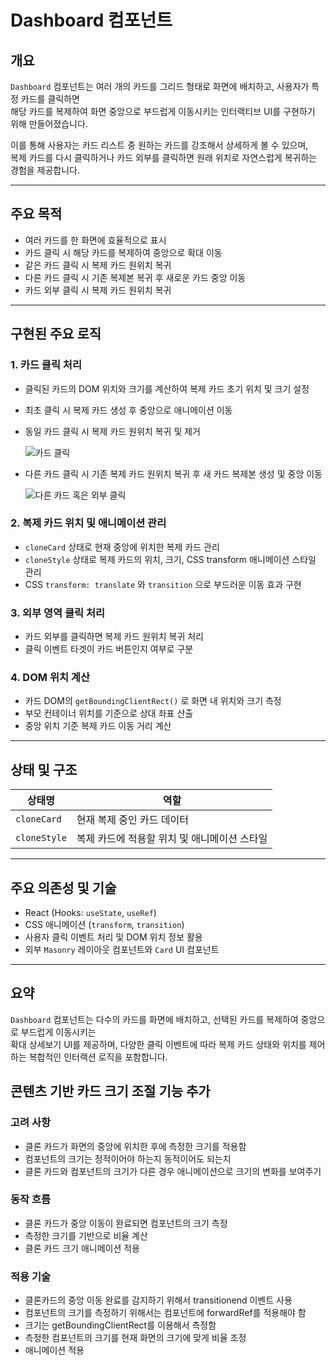 # Dashboard 컴포넌트

## 개요

`Dashboard` 컴포넌트는 여러 개의 카드를 그리드 형태로 화면에 배치하고, 사용자가 특정 카드를 클릭하면  
해당 카드를 복제하여 화면 중앙으로 부드럽게 이동시키는 인터랙티브 UI를 구현하기 위해 만들어졌습니다.

이를 통해 사용자는 카드 리스트 중 원하는 카드를 강조해서 상세하게 볼 수 있으며,  
복제 카드를 다시 클릭하거나 카드 외부를 클릭하면 원래 위치로 자연스럽게 복귀하는 경험을 제공합니다.

---

## 주요 목적

- 여러 카드를 한 화면에 효율적으로 표시
- 카드 클릭 시 해당 카드를 복제하여 중앙으로 확대 이동
- 같은 카드 클릭 시 복제 카드 원위치 복귀
- 다른 카드 클릭 시 기존 복제본 복귀 후 새로운 카드 중앙 이동
- 카드 외부 클릭 시 복제 카드 원위치 복귀

---

## 구현된 주요 로직

### 1. 카드 클릭 처리

- 클릭된 카드의 DOM 위치와 크기를 계산하여 복제 카드 초기 위치 및 크기 설정
- 최초 클릭 시 복제 카드 생성 후 중앙으로 애니메이션 이동
- 동일 카드 클릭 시 복제 카드 원위치 복귀 및 제거

  ![카드 클릭](https://github.com/user-attachments/assets/a1ca4737-e46d-4667-9b33-95b39b43d8b2)

- 다른 카드 클릭 시 기존 복제 카드 원위치 복귀 후 새 카드 복제본 생성 및 중앙 이동

  ![다른 카드 혹은 외부 클릭](https://github.com/user-attachments/assets/a5ee4817-a0cf-48ce-b504-5468b573fbc8)

### 2. 복제 카드 위치 및 애니메이션 관리

- `cloneCard` 상태로 현재 중앙에 위치한 복제 카드 관리
- `cloneStyle` 상태로 복제 카드의 위치, 크기, CSS transform 애니메이션 스타일 관리
- CSS `transform: translate` 와 `transition` 으로 부드러운 이동 효과 구현

### 3. 외부 영역 클릭 처리

- 카드 외부를 클릭하면 복제 카드 원위치 복귀 처리
- 클릭 이벤트 타겟이 카드 버튼인지 여부로 구분

### 4. DOM 위치 계산

- 카드 DOM의 `getBoundingClientRect()` 로 화면 내 위치와 크기 측정
- 부모 컨테이너 위치를 기준으로 상대 좌표 산출
- 중앙 위치 기준 복제 카드 이동 거리 계산

---

## 상태 및 구조

| 상태명       | 역할                                         |
| ------------ | -------------------------------------------- |
| `cloneCard`  | 현재 복제 중인 카드 데이터                   |
| `cloneStyle` | 복제 카드에 적용할 위치 및 애니메이션 스타일 |

---

## 주요 의존성 및 기술

- React (Hooks: `useState`, `useRef`)
- CSS 애니메이션 (`transform`, `transition`)
- 사용자 클릭 이벤트 처리 및 DOM 위치 정보 활용
- 외부 `Masonry` 레이아웃 컴포넌트와 `Card` UI 컴포넌트

---

## 요약

`Dashboard` 컴포넌트는 다수의 카드를 화면에 배치하고, 선택된 카드를 복제하여 중앙으로 부드럽게 이동시키는  
확대 상세보기 UI를 제공하며, 다양한 클릭 이벤트에 따라 복제 카드 상태와 위치를 제어하는 복합적인 인터랙션 로직을 포함합니다.

## 콘텐츠 기반 카드 크기 조절 기능 추가

### 고려 사항 
- 클론 카드가 화면의 중앙에 위치한 후에 측정한 크기를 적용함 
- 컴포넌트의 크기는 정적이어야 하는지 동적이어도 되는지 
- 클론 카드와 컴포넌트의 크기가 다른 경우 애니메이션으로 크기의 변화를 보여주기 

### 동작 흐름
- 클론 카드가 중앙 이동이 완료되면 컴포넌트의 크기 측정 
- 측정한 크기를 기반으로 비율 계산 
- 클론 카드 크기 애니메이션 적용

### 적용 기술
- 클론카드의 중앙 이동 완료를 감지하기 위해서 transitionend 이벤트 사용 
- 컴포넌트의 크기를 측정하기 위해서는 컴포넌트에 forwardRef를 적용해야 함 
- 크기는 getBoundingClientRect를 이용해서 측정함 
- 측정한 컴포넌트의 크기를 현재 화면의 크기에 맞게 비율 조정 
- 애니메이션 적용 